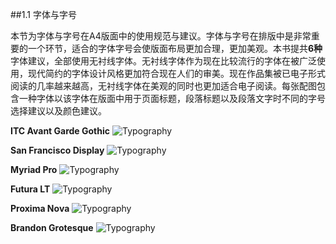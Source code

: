 ##1.1 字体与字号

本节为字体与字号在A4版面中的使用规范与建议。字体与字号在排版中是非常重要的一个环节，适合的字体字号会使版面布局更加合理，更加美观。本书提共**6种**字体建议，全部使用无衬线字体。无衬线字体作为现在比较流行的字体在被广泛使用，现代简约的字体设计风格更加符合现在人们的审美。现在作品集被已电子形式阅读的几率越来越高，无衬线字体在美观的同时也更加适合电子阅读。每张配图包含一种字体以该字体在版面中用于页面标题，段落标题以及段落文字时不同的字号选择建议以及颜色建议。

**ITC Avant Garde Gothic**
![Typography](http://kitpic.makebi.net/layout/c1/ldk_01.jpg)

**San Francisco Display**
![Typography](http://kitpic.makebi.net/layout/c1/ldk_02.jpg)

**Myriad Pro**
![Typography](http://kitpic.makebi.net/layout/c1/ldk_03.jpg)

**Futura LT**
![Typography](http://kitpic.makebi.net/layout/c1/ldk_04.jpg)

**Proxima Nova**
![Typography](http://kitpic.makebi.net/layout/c1/ldk_05.jpg)

**Brandon Grotesque**
![Typography](http://kitpic.makebi.net/layout/c1/ldk_06.jpg)


